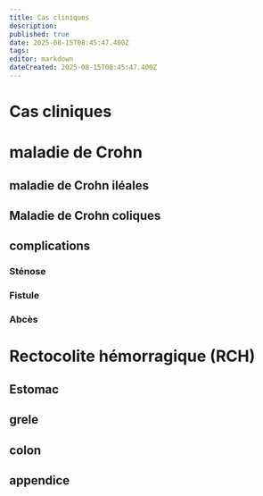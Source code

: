 ```yaml
---
title: Cas cliniques
description: 
published: true
date: 2025-08-15T08:45:47.400Z
tags: 
editor: markdown
dateCreated: 2025-08-15T08:45:47.400Z
---
```


# Cas cliniques
# maladie de Crohn
## maladie de Crohn iléales
## Maladie de Crohn coliques
## complications 
### Sténose
### Fistule
### Abcès
# Rectocolite hémorragique (RCH)
## Estomac
## grele
## colon
## appendice